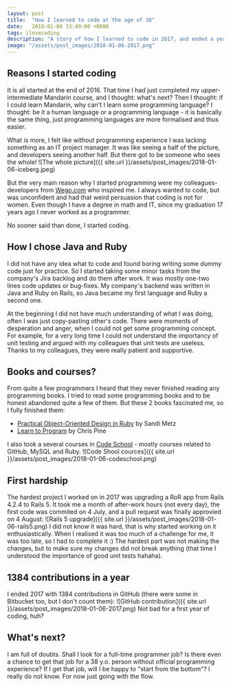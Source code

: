```yaml
---
layout: post
title:  "How I learned to code at the age of 38"
date:   2018-01-06 13:49:00 +0800
tags: ilovecoding
description: "A story of how I learned to code in 2017, and ended a year with 1384 GitHub contributions"
image: "/assets/post_images/2018-01-06-2017.png"
---
```


## Reasons I started coding
It is all started at the end of 2016. That time I had just completed my upper-intermediate Mandarin course, and I thought: what's next? Then I thought: if I could learn Mandarin, why can't I learn some programming language? I thought: be it a human language or a programming language - it is basically the same thing, just programming languages are more formalised and thus easier.

What is more, I felt like without programming experience I was lacking something as an IT project manager. It was like seeing a half of the picture, and developers seeing another half. But there got to be someone who sees the whole!
![The whole picture]({{ site.url }}/assets/post_images/2018-01-06-iceberg.jpeg)

But the very main reason why I started programming were my colleagues-developers from [Wego.com](https://www.wego.com) who inspired me. I always wanted to code, but was unconfident and had that weird persuasion that coding is not for women. Even though I have a degree in math and IT, since my graduation 17 years ago I never worked as a programmer.

No sooner said than done, I started coding.


## How I chose Java and Ruby
I did not have any idea what to code and found boring writing some dummy code just for practice. So I started taking some minor tasks from the company's Jira backlog and do them after work. It was mostly one-two lines code updates or bug-fixes. My company's backend was written in Java and Ruby on Rails, so Java became my first language and Ruby a second one.

At the beginning I did not have much understanding of what I was doing, often I was just copy-pasting other's code. There were moments of desperation and anger, when I could not get some programming concept. For example, for a very long time I could not understand the importancy of unit testing and argued with my colleagues that unit tests are useless. Thanks to my colleagues, they were really patient and supportive.

## Books and courses?
From quite a few programmers I heard that they never finished reading any programming books. I tried to read some programming books and to be honest abandoned quite a few of them. But these 2 books fascinated me, so I fully finished them:
- [Practical Object-Oriented Design in Ruby](https://www.sandimetz.com/products/) by Sandi Metz
- [Learn to Program](https://pine.fm/LearnToProgram/) by Chris Pine

I also took a several courses in [Code School](https://www.codeschool.com/users/sergodeeva) - mostly courses related to GitHub, MySQL and Ruby.
![Code Shool cources]({{ site.url }}/assets/post_images/2018-01-06-codeschool.png)

## First hardship
The hardest project I worked on in 2017 was upgrading a RoR app from Rails 4.2.4 to Rails 5. It took me a month of after-work hours (not every day), the first code was commited on 4 July, and a pull request was finally approvied on 4 August:
![Rails 5 upgrade]({{ site.url }}/assets/post_images/2018-01-06-rails5.png)
I did not know it was hard, that is why started working on it enthusiastically. When I realised it was too much of a challenge for me, it was too late, so I had to complete it :) The hardest part was not making the changes, but to make sure my changes did not break anything (that time I understood the importance of good unit tests hahaha).

## 1384 contributions in a year
I ended 2017 with 1384 contributions in GitHub (there were some in Bitbucket too, but I don't count them):
![GitHub contribution]({{ site.url }}/assets/post_images/2018-01-06-2017.png)
Not bad for a first year of coding, huh?

## What's next?
I am full of doubts. Shall I look for a full-time programmer job? Is there even a chance to get that job for a 38 y.o. person without official programming experience? If I get that job, will I be happy to "start from the bottom"? I really do not know. For now just going with the flow.
